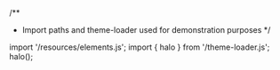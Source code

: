 <!--
type: template
name: panel
-->
/**
 * Import paths and theme-loader used for demonstration purposes
 */

import '/resources/elements.js';
import { halo } from '/theme-loader.js';
halo();
